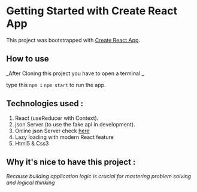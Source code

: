# Getting Started with Create React App

This project was bootstrapped with [Create React App](https://github.com/facebook/create-react-app).

<!-- ## live Server

Open [here](https://github.com/typicode/json-server) to try it in your browser. -->

## How to use

_After Cloning this project you have to open a terminal _

type this `npm i` `npm start` to run the app.

<!-- 2. second one for the `npm run server` to run fake api to work(to load the questions). -->

## Technologies used :

1. React (useReducer with Context).
2. json Server (to use the fake api in development).
3. Online json Server check [here](https://github.com/typicode/json-server)
4. Lazy loading with modern React feature
5. Html5 & Css3

## Why it's nice to have this project :

_Because building application logic is crucial for mastering problem solving and logical thinking_
